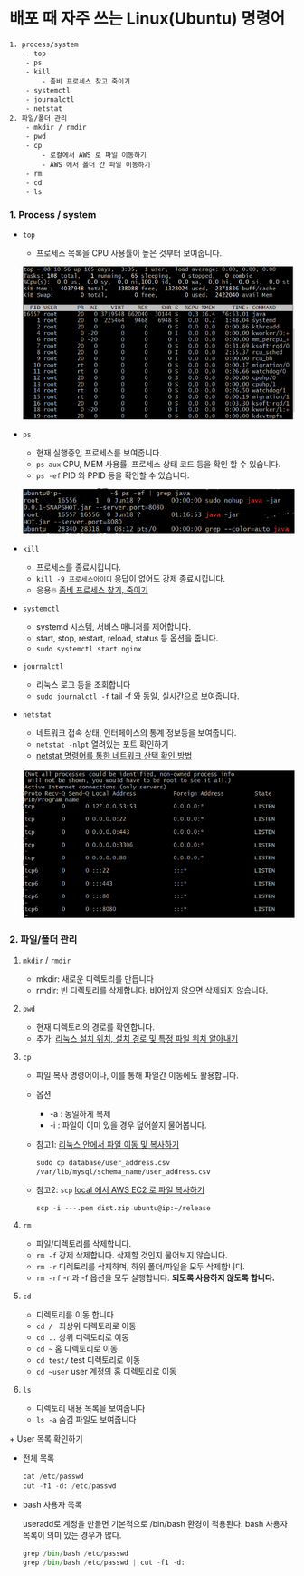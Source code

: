 # 배포 때 자주 쓰는 Linux(Ubuntu) 명령어

```
1. process/system
	- top
	- ps
	- kill
		- 좀비 프로세스 찾고 죽이기
	- systemctl 
	- journalctl
	- netstat
2. 파일/폴더 관리
	- mkdir / rmdir
	- pwd
	- cp	
		- 로컬에서 AWS 로 파일 이동하기
	    - AWS 에서 폴더 간 파일 이동하기
	- rm
	- cd
	- ls
```



### 1. Process / system

- `top`

  - 프로세스 목록을 CPU 사용률이 높은 것부터 보여줍니다.

  ![top](./images/top.PNG)

- `ps`

  - 현재 실행중인 프로세스를 보여줍니다.
  - `ps aux` CPU, MEM 사용률, 프로세스 상태 코드 등을 확인 할 수 있습니다.
  - `ps -ef` PID 와 PPID 등을 확인할 수 있습니다.

  ![캡처](./images/캡처.PNG)

- `kill`

  - 프로세스를 종료시킵니다.
  - `kill -9 프로세스아이디` 응답이 없어도 강제 종료시킵니다.
  - 응용🔥 [좀비 프로세스 찾기, 죽이기](https://zetawiki.com/wiki/좀비_프로세스_찾기,_죽이기)

- `systemctl`

  - systemd 시스템, 서비스 매니저를 제어합니다.
  - start, stop, restart, reload, status 등 옵션을 줍니다.
  - `sudo systemctl start nginx`

- `journalctl`

  - 리눅스 로그 등을 조회합니다
  - `sudo journalctl -f`  tail -f 와 동일, 실시간으로 보여줍니다.

- `netstat`

  - 네트워크 접속 상태, 인터페이스의 통계 정보등을 보여줍니다.
  - `netstat -nlpt` 열려있는 포트 확인하기
  - [netstat 명령어를 통한 네트워크 산택 확인 방법](https://blog.naver.com/ncloud24/221388026417)

  ![netstat](./images/netstat.PNG)







### 2. 파일/폴더 관리

1. `mkdir` / `rmdir`

   - mkdir: 새로운 디렉토리를 만듭니다
   - rmdir: 빈 디렉토리를 삭제합니다. 비어있지 않으면 삭제되지 않습니다.

2. `pwd`

   - 현재 디렉토리의 경로를 확인합니다.
   - 추가: [리눅스 설치 위치, 설치 경로 및 특정 파일 위치 알아내기](https://zetawiki.com/wiki/리눅스_명령어_위치_확인)

3. `cp`

   - 파일 복사 명령어이나, 이를 통해 파일간 이동에도 활용합니다.
   - 옵션
     - -a : 동일하게 복제
     - -i : 파일이 이미 있을 경우 덮어쓸지 물어봅니다.

   - 참고1: [리눅스 안에서 파일 이동 및 복사하기](https://www.manualfactory.net/10805)

     ```
     sudo cp database/user_address.csv /var/lib/mysql/schema_name/user_address.csv
     ```

   - 참고2: `scp` [local 에서 AWS EC2 로 파일 복사하기](https://www.sallys.space/blog/2017/11/28/aws-scp/)

     ```
     scp -i ---.pem dist.zip ubuntu@ip:~/release
     ```

4. `rm`

   - 파일/디렉토리를 삭제합니다.
   - `rm -f` 강제 삭제합니다. 삭제할 것인지 물어보지 않습니다.
   - `rm -r` 디렉토리를 삭제하며, 하위 폴더/파일을 모두 삭제합니다.
   - `rm -rf` -r 과 -f 옵션을 모두 실행합니다.  **되도록 사용하지 않도록 합니다.**  

5. `cd`

   - 디렉토리를 이동 합니다
   - `cd / `  최상위 디렉토리로 이동
   - `cd ..` 상위 디렉토리로 이동
   - `cd ~` 홈 디렉토리로 이동
   - `cd test/` test 디렉토리로 이동
   - `cd ~user` user 계정의 홈 디렉토리로 이동

6. `ls`

   - 디렉토리 내용 목록을 보여줍니다
   - `ls -a`  숨김 파일도 보여줍니다







\+ User 목록 확인하기

- 전체 목록

  ```python
  cat /etc/passwd
  cut -f1 -d: /etc/passwd
  ```

- bash 사용자 목록

  useradd로 계정을 만들면 기본적으로 /bin/bash 환경이 적용된다. bash 사용자 목록이 의미 있는 경우가 많다.

  ```python
  grep /bin/bash /etc/passwd
  grep /bin/bash /etc/passwd | cut -f1 -d:
  ```

